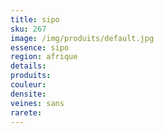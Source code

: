 ```yaml
---
title: sipo
sku: 267
image: /img/produits/default.jpg
essence: sipo
region: afrique
details: 
produits:
couleur: 
densite: 
veines: sans
rarete: 
---
```

